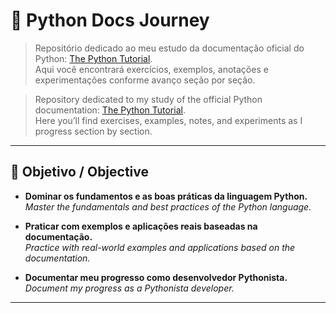 # 📘 Python Docs Journey

> Repositório dedicado ao meu estudo da documentação oficial do Python: [The Python Tutorial](https://docs.python.org/3/tutorial/).  
> Aqui você encontrará exercícios, exemplos, anotações e experimentações conforme avanço seção por seção.

> Repository dedicated to my study of the official Python documentation: [The Python Tutorial](https://docs.python.org/3/tutorial/).  
> Here you’ll find exercises, examples, notes, and experiments as I progress section by section.

---

## 🧭 Objetivo / Objective

- **Dominar os fundamentos e as boas práticas da linguagem Python.**  
  *Master the fundamentals and best practices of the Python language.*

- **Praticar com exemplos e aplicações reais baseadas na documentação.**  
  *Practice with real-world examples and applications based on the documentation.*

- **Documentar meu progresso como desenvolvedor Pythonista.**  
  *Document my progress as a Pythonista developer.*

---
